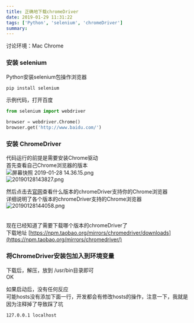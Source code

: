 ```yaml
---
title: 正确地下载chromeDriver
date: 2019-01-29 11:31:22
tags: ['Python', 'selenium', 'chromeDriver']
summary:
---
```

讨论环境：Mac Chrome

### 安装 selenium
Python安装selenium包操作浏览器
```
pip install selenium
```

示例代码，打开百度
```python
from selenium import webdriver
 
browser = webdriver.Chrome()
browser.get('http://www.baidu.com/')
```

### 安装 ChromeDriver
代码运行的前提是需要安装Chrome驱动<br />首先查看自己Chrome浏览器的版本<br />![屏幕快照 2019-01-28 14.36.15.png](https://cdn.nlark.com/yuque/0/2019/png/115449/1548657445937-611ab195-f281-40ce-9c40-db5954392cc8.png#align=left&display=inline&height=534&linkTarget=_blank&name=%E5%B1%8F%E5%B9%95%E5%BF%AB%E7%85%A7%202019-01-28%2014.36.15.png&originHeight=553&originWidth=773&size=103826&width=746)<br />![20190128143827.png](https://cdn.nlark.com/yuque/0/2019/png/115449/1548657511974-1ab25e29-853b-4812-b1cd-19b917cda16c.png#align=left&display=inline&height=336&linkTarget=_blank&name=20190128143827.png&originHeight=336&originWidth=697&size=43424&width=697)

然后点击去[官网](https://sites.google.com/a/chromium.org/chromedriver/downloads)查看什么版本的chromeDriver支持你的Chrome浏览器<br />详细说明了各个版本的chromeDriver支持的Chrome浏览器<br />![20190128144058.png](https://cdn.nlark.com/yuque/0/2019/png/115449/1548657686999-b0dfedca-1c4a-4c01-8746-127e49ea0d03.png#align=left&display=inline&height=946&linkTarget=_blank&name=20190128144058.png&originHeight=960&originWidth=757&size=198362&width=746)<br /><br /><br />现在已经知道了需要下载哪个版本的chromeDriver了<br />下载地址 [https://npm.taobao.org/mirrors/chromedriver/downloads](https://npm.taobao.org/mirrors/chromedriver/)

### 将ChromeDriver安装包加入到环境变量
下载后，解压，放到 /usr/bin目录即可<br />OK

如果启动后，没有任何反应<br />可能hosts没有添加下面一行，开发都会有修改hosts的操作，注意一下，我就是因为注释掉了导致踩了坑
```
127.0.0.1 localhost
```